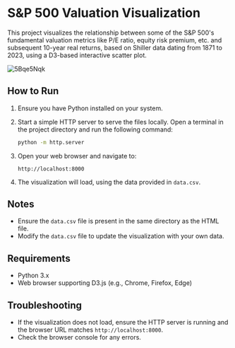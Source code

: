 # S&P 500 Valuation Visualization

This project visualizes the relationship between some of the S&P 500's fundamental valuation metrics like P/E ratio, equity risk premium, etc. and subsequent 10-year real returns, based on Shiller data dating from 1871 to 2023, using a D3-based interactive scatter plot.

![5Bqe5Nqk](https://github.com/user-attachments/assets/06a4ac56-34b3-474b-a7eb-d1cdc820a5fc)

## How to Run

1. Ensure you have Python installed on your system.

2. Start a simple HTTP server to serve the files locally. Open a terminal in the project directory and run the following command:

   ```bash
   python -m http.server
   ```

3. Open your web browser and navigate to:

   ```
   http://localhost:8000
   ```

4. The visualization will load, using the data provided in `data.csv`.

## Notes

- Ensure the `data.csv` file is present in the same directory as the HTML file.
- Modify the `data.csv` file to update the visualization with your own data.

## Requirements

- Python 3.x
- Web browser supporting D3.js (e.g., Chrome, Firefox, Edge)

## Troubleshooting

- If the visualization does not load, ensure the HTTP server is running and the browser URL matches `http://localhost:8000`.
- Check the browser console for any errors.
